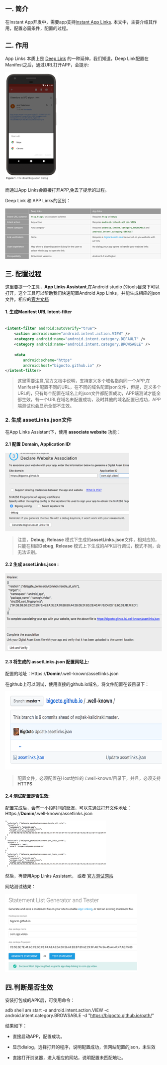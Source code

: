 ## 一. 简介

在Instant App开发中，需要app支持[Instant App Links](https://developer.android.com/training/app-links/index.html#app-links-vs-deep-links). 本文中，主要介绍其作用，配置必需条件，配置的过程。

## 二. 作用

App Links 本质上是 [Deep Link](https://developer.android.com/training/app-links/deep-linking.html) 的一种延伸，我们知道，Deep Link配置在Manifest之后，通过URL打开APP，会提示:

<img src = "./deep_link_dialog.png" height="350"/>

而通过App Links会直接打开APP,免去了提示的过程。

Deep Link 和 APP Links的区别：

<img src = "./different_deep_app_link.png"/>


## 三. 配置过程

这里要提一个工具，**App Links Assistant**,在Android studio 的tools目录下可以打开，这个工具可以帮助我们快速配置Android App Links，并能生成相应的json文件。相应的[官方文档](https://developer.android.com/studio/write/app-link-indexing.html)

#### 1. 生成Manifest URL Intent-filter

``` xml

<intent-filter android:autoVerify="true">
    <action android:name="android.intent.action.VIEW" />
    <category android:name="android.intent.category.DEFAULT" />
    <category android:name="android.intent.category.BROWSABLE" />

    <data
        android:scheme="https"
        android:host="bigocto.github.io" />
</intent-filter>

```
> 这里需要注意,官方文档中说明，支持定义多个域名指向同一个APP,在Manifest中配置不同的URL，在不同的域名配置json文件，但是，定义多个URL的<intent-filter>，只有每个配置在域名上的json文件都配置成功，APP端测试才能全部生效，有一个URL在域名未配置成功，及时其他的域名配置已成功，APP端测试也会显示全部不生效。


### 2. 生成 assetLinks.json文件

在App Links Assistant下，使用 **associate website**  功能：

#### 2.1 配置 **Domain**, **Application ID**:

<img src = "./associate_website_1.png" height = "250"/>

> 注意，**Debug**, **Release** 模式下生成的**assetLinks.json**文件，相对应的，只能在相应**Debug**, **Release** 模式上下生成的APK进行调试，模式不同，会无法识别。

#### 2.2 生成 assetLinks.json :

<img src = "./associate_website_2.png" height = "250"/>

#### 2.3 将生成的 assetLinks.json 配置网站上:

配置的地址：Https://**Domin**/.well-known/assetlinks.json

在github上可以测试，使用直接的github.io域名，将文件配置在该目录下：

<img src = "./website_asset.png" height = "250"/>

>配置文件，必须配置在Host地址的 /.well-known/目录下，并且，必须支持**HTTPS**

#### 2.4 测试配置是否生效:
配置完成后，会有一小段时间的延迟，可以先通过打开文件地址：
Https://**Domin**/.well-known/assetlinks.json

<img src = "./website_json.png" height = "150"/>

然后，再使用App Links Assistant， 或者 [官方测试网站](https://developers.google.com/digital-asset-links/tools/generator)

网站测试结果：

<img src = "./website_test_success.png" height = "250"/>


## 四.判断是否生效

安装打包成的APK后，可使用命令：

adb shell am start -a android.intent.action.VIEW -c android.intent.category.BROWSABLE -d "https://bigocto.github.io/path/"

结果如下：

- 直接启动APP，配置成功。  

- 显示dialog，选择打开的程序，说明<intent-filter>配置成功，但网站配置的json，未生效

- 直接打开浏览器，进入相应的网站，说明<intent-filter>配置未匹配地址。
